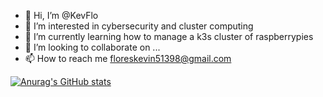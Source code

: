 - 👋 Hi, I’m @KevFlo
- 👀 I’m interested in cybersecurity and cluster computing
- 🌱 I’m currently learning how to manage a k3s cluster of raspberrypies
- 💞️ I’m looking to collaborate on ...
- 📫 How to reach me floreskevin51398@gmail.com

[![Anurag's GitHub stats](https://github-readme-stats-kevflo.vercel.app/api?username=KevFlo&hide=stars)](https://github.com/anuraghazra/github-readme-stats)


<!---
KevFlo/KevFlo is a ✨ special ✨ repository because its `README.md` (this file) appears on your GitHub profile.
You can click the Preview link to take a look at your changes.
--->
